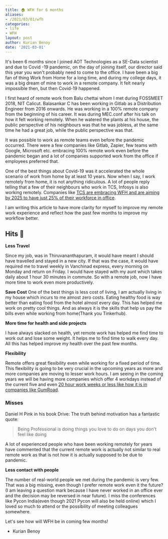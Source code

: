 ```yaml
---
title: 🏠 WFH for 6 months
aliases:
- /2021/03/01/wfh
categories:
- life
- WFH
layout: post
author: Kurian Benoy
date: '2021-03-01'
---
```


It's been 6 months since I joined AOT Technologies as a SE-Data scientist and due to Covid -19 pandemic, on the day of joining itself,
our director said this year you won't probably need to come to the office. I have been a big fan of thing Work from Home for a long time,
and during my college days, it was a big dream of mine to work in a remote company. It felt nearly impossible then, but then Covid-19 happened. 

I first heard of remote work from Balu chettai whom I met during FOSSMEET 2018, NIT Calicut. Balasankar C has been working in Gitlab
as a Distribution Engineer from 2016 onwards. He was working in a 100% remote company from the beginning of his career. It was during MEC.conf after his talk on how it felt working remotely.
When he watered the plants at his house, the public perspective of his neighbours was that he was jobless, at the same time he had a great job, while the public perspective was that. 

It was possible to work as remote teams even before the pandemic occurred. There were a few companies like Gitlab, Zapier, few teams with Google, Microsoft etc. embracing 100% remote work
even before the pandemic began and a lot of companies supported work from the office if employees preferred that.

One of the best things about Covid-19 was it accelerated the whole scenario of work from home by at least 10 years. Now when I say, I work remotely
from home, it is not anything ridiculous. A lot of people reply telling that a few of their neighbours who work in TCS, Infosys
is also working remotely. Companies like [TCS are embracing WFH and are aiming by 2025 to have just 25% of their workforce in office](https://www.indiatvnews.com/business/news-tcs-work-from-home-75-percent-employees-2025-612357). 

I am writing this article to have more clarity for myself to improve my remote work experience and reflect 
how the past few months to improve my workflow better.

## Hits 🎯

**Less Travel**

Since my job, was in Thiruvananthapuram, it would have meant I should have travelled and stayed in a new city. If that was the case, it would have required
me to travel weekly in Vanchinad express, every morning on Monday and return on Friday. I would have stayed with my aunt which takes daily about 1 hour 30 minutes in commute. So with a remote job, now I have more time to work even more productively. 

**Save Cost**
One of the best things is less cost of living, I am actually living in my house which incurs to me almost zero costs. Eating healthy food is way better than eating food from the hotel almost every day. This has helped me work on pretty cool things. And as always it is the skills that help us pay the bills even while working from home(Thank you Tinkerhub).

**More time for health and side projects**

I have always slacked on health, yet remote work has helped me find time to work out and lose some weight. It helps me to find time to walk every day.
All this has helped improve my health over the past few months.

**Flexibility**

Remote offers great flexibility even while working for a fixed period of time. This flexibility is going to be very crucial in the upcoming years as more and more companies are moving to lesser work hours. I am seeing in the coming years we will be having more companies which offer 4 workdays
instead of the current five and even [20 hour work weeks or less like how it is in companies like GumRoad](https://sahillavingia.com/work).

### Misses

Daniel H Pink in his book Drive: The truth behind motivation has a fantastic quote:

> Being Professional is doing things you love to do on days you don't feel like doing

A lot of experienced people who have been working remotely for years have commented that the current remote work is actually not similar to real remote work as that is not how it is actually supposed to be due to pandemic.

**Less contact with people**

The number of real-world people we met during the pandemic is very few. That was a big missing, even though I prefer remote work even it the future? (I am leaving a question mark because I have never worked in an office ever and the decision may be reversed in near future). I miss the conferences like Pycon India(even though 2021 Pycon will also be held online) which I loved so much to attend or the possibility of meeting colleagues somewhere.

Let's see how will WFH be in coming few months!

- Kurian Benoy
